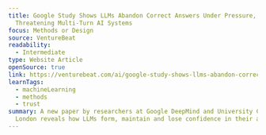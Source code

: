 ```yaml
---
title: Google Study Shows LLMs Abandon Correct Answers Under Pressure,
  Threatening Multi-Turn AI Systems
focus: Methods or Design
source: VentureBeat
readability:
  - Intermediate
type: Website Article
openSource: true
link: https://venturebeat.com/ai/google-study-shows-llms-abandon-correct-answers-under-pressure-threatening-multi-turn-ai-systems/
learnTags:
  - machineLearning
  - methods
  - trust
summary: A new paper by researchers at Google DeepMind and University College
  London reveals how LLMs form, maintain and lose confidence in their answers.
---
```

